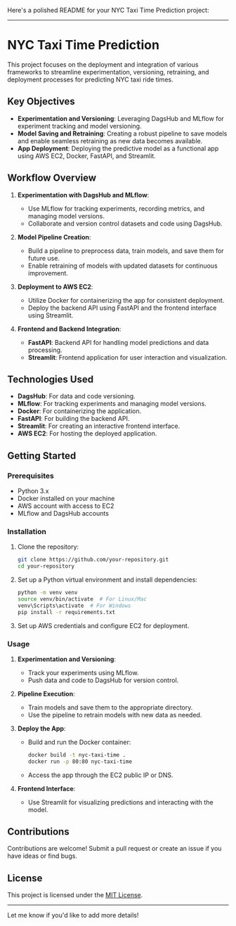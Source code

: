Here's a polished README for your NYC Taxi Time Prediction project:

---

# NYC Taxi Time Prediction  

This project focuses on the deployment and integration of various frameworks to streamline experimentation, versioning, retraining, and deployment processes for predicting NYC taxi ride times.  

## Key Objectives  

- **Experimentation and Versioning**: Leveraging DagsHub and MLflow for experiment tracking and model versioning.  
- **Model Saving and Retraining**: Creating a robust pipeline to save models and enable seamless retraining as new data becomes available.  
- **App Deployment**: Deploying the predictive model as a functional app using AWS EC2, Docker, FastAPI, and Streamlit.  

## Workflow Overview  

1. **Experimentation with DagsHub and MLflow**:  
   - Use MLflow for tracking experiments, recording metrics, and managing model versions.  
   - Collaborate and version control datasets and code using DagsHub.  

2. **Model Pipeline Creation**:  
   - Build a pipeline to preprocess data, train models, and save them for future use.  
   - Enable retraining of models with updated datasets for continuous improvement.  

3. **Deployment to AWS EC2**:  
   - Utilize Docker for containerizing the app for consistent deployment.  
   - Deploy the backend API using FastAPI and the frontend interface using Streamlit.  

4. **Frontend and Backend Integration**:  
   - **FastAPI**: Backend API for handling model predictions and data processing.  
   - **Streamlit**: Frontend application for user interaction and visualization.  

## Technologies Used  

- **DagsHub**: For data and code versioning.  
- **MLflow**: For tracking experiments and managing model versions.  
- **Docker**: For containerizing the application.  
- **FastAPI**: For building the backend API.  
- **Streamlit**: For creating an interactive frontend interface.  
- **AWS EC2**: For hosting the deployed application.  

## Getting Started  

### Prerequisites  

- Python 3.x  
- Docker installed on your machine  
- AWS account with access to EC2  
- MLflow and DagsHub accounts  

### Installation  

1. Clone the repository:  
   ```bash  
   git clone https://github.com/your-repository.git  
   cd your-repository  
   ```  

2. Set up a Python virtual environment and install dependencies:  
   ```bash  
   python -m venv venv  
   source venv/bin/activate  # For Linux/Mac  
   venv\Scripts\activate  # For Windows  
   pip install -r requirements.txt  
   ```  

3. Set up AWS credentials and configure EC2 for deployment.  

### Usage  

1. **Experimentation and Versioning**:  
   - Track your experiments using MLflow.  
   - Push data and code to DagsHub for version control.  

2. **Pipeline Execution**:  
   - Train models and save them to the appropriate directory.  
   - Use the pipeline to retrain models with new data as needed.  

3. **Deploy the App**:  
   - Build and run the Docker container:  
     ```bash  
     docker build -t nyc-taxi-time .  
     docker run -p 80:80 nyc-taxi-time  
     ```  
   - Access the app through the EC2 public IP or DNS.  

4. **Frontend Interface**:  
   - Use Streamlit for visualizing predictions and interacting with the model.  

## Contributions  

Contributions are welcome! Submit a pull request or create an issue if you have ideas or find bugs.  

## License  

This project is licensed under the [MIT License](LICENSE).  

---  

Let me know if you'd like to add more details!
